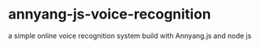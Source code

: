 # annyang-js-voice-recognition
a simple online voice recognition system build with Annyang.js and node js
